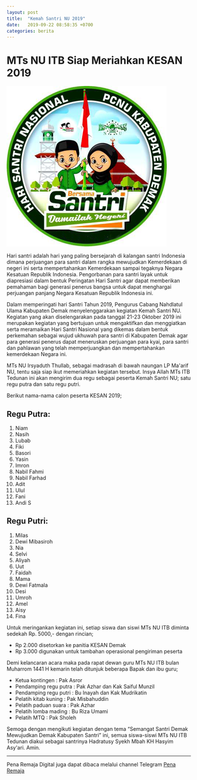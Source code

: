 ```yaml
---
layout: post
title:  "Kemah Santri NU 2019"
date:   2019-09-22 08:58:35 +0700
categories: berita
---
```

# MTs NU ITB Siap Meriahkan KESAN 2019

![](/kesan19.png)

Hari santri adalah hari yang paling bersejarah di kalangan santri Indonesia dimana perjuangan para santri dalam rangka mewujudkan Kemerdekaan di negeri ini serta mempertahankan Kemerdekaan sampai tegaknya Negara Kesatuan Republik Indonesia. Pengorbanan para santri layak untuk diapresiasi dalam bentuk Peringatan Hari Santri agar dapat memberikan pemahaman bagi generasi penerus bangsa untuk dapat menghargai perjuangan panjang Negara Kesatuan Republik Indonesia ini.

Dalam memperingati hari Santri Tahun 2019, Pengurus Cabang Nahdlatul Ulama Kabupaten Demak menyelenggarakan kegiatan Kemah Santri NU.  Kegiatan yang akan diselengarakan pada tanggal 21-23 Oktober 2019 ini merupakan kegiatan yang bertujuan untuk mengaktifkan dan menggiatkan serta meramaikan Hari Santri Nasional yang dikemas dalam bentuk perkemahan sebagai wujud ukhuwah para santri di Kabupaten Demak agar para generasi penerus dapat meneruskan perjuangan para kyai, para santri dan pahlawan yang telah memperjuangkan dan mempertahankan kemerdekaan Negara ini.

MTs NU Irsyaduth Thullab, sebagai madrasah di bawah naungan LP Ma'arif NU, tentu saja siap ikut memeriahkan kegiatan tersebut. Insya Allah MTs ITB Tedunan ini akan mengirim dua regu sebagai peserta Kemah Santri NU; satu regu putra dan satu regu putri.

Berikut nama-nama calon peserta KESAN 2019;

## Regu Putra:
1. Niam
2. Nasih
3. Lubab
4. Fiki
5. Basori
6. Yasin
7. Imron
8. Nabil Fahmi
9. Nabil Farhad
10. Adit
11. Ulul
12. Fani
13. Andi S

## Regu Putri:
1. Milas
2. Dewi Mibasiroh
3. Nia
4. Selvi
5. Aliyah
6. Uut
7. Faidah
8. Mama
9. Dewi Fatmala
10. Desi
11. Umroh
12. Amel
13. Aisy
14. Fina

Untuk meringankan kegiatan ini, setiap siswa dan siswi MTs NU ITB diminta sedekah Rp. 5000,- dengan rincian;
* Rp 2.000 disetorkan ke panitia KESAN Demak
* Rp 3.000 digunakan untuk tambahan operasional pengiriman peserta

Demi kelancaran acara maka pada rapat dewan guru MTs NU ITB bulan Muharrom 1441 H kemarin telah ditunjuk beberapa Bapak dan ibu guru;
* Ketua kontingen			: Pak Asror
* Pendamping regu putra		: Pak Azhar dan Kak Saiful Munzil
* Pendamping regu putri		: Bu Inayah dan Kak Mudrikatin
* Pelatih kitab kuning		: Pak Misbahuddin
* Pelatih	paduan suara	: Pak Azhar
* Pelatih lomba mading		: Bu Riza Umami
* Pelatih MTQ				: Pak Sholeh

Semoga dengan mengikuti kegiatan dengan tema “Semangat Santri Demak Mewujudkan Demak Kabupaten Santri” ini, semua siswa-siswi MTs NU ITB Tedunan diakui sebagai santrinya Hadratusy Syekh Mbah KH Hasyim Asy'ari. Amin.

-----
Pena Remaja Digital juga dapat dibaca melalui channel Telegram [Pena Remaja](https://t.me/PenaRemajaitb)
